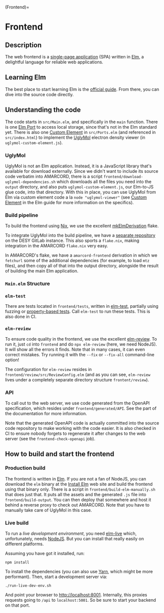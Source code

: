 (Frontend)=
# Frontend

## Description

The web frontend is a [single-page application](https://en.wikipedia.org/wiki/Single-page_application) (SPA) written in [Elm](https://elm-lang.org/), a delightful language for reliable web applications.

## Learning Elm

The best place to start learning Elm is the [official guide](https://guide.elm-lang.org/install/elm.html). From there, you can dive into the source code directly.

## Understanding the code

The code starts in `src/Main.elm`, and specifically in the `main` function. There is one [Elm Port](https://guide.elm-lang.org/interop/ports) to access local storage, since that's not in the Elm standard yet. There is also one [Custom Element](https://guide.elm-lang.org/interop/custom_elements) in `src/Ports.elm` (and referenced in `src/index.html`) to implement the [UglyMol](http://uglymol.github.io/) electron density viewer (in `uglymol-custom-element.js`).

### UglyMol

UglyMol is not an Elm application. Instead, it is a JavaScript library that's available for download externally. Since we didn't want to include its source code verbatim into AMARCORD, there is a script `frontend/download-uglymol-dependencies.sh` which downloads all the files you need into the `output` directory, and also puts `uglymol-custom-element.js`, our Elm-to-JS glue code, into that directory. With this in place, you can use UglyMol from Elm via custom element code a la `node "uglymol-viewer"` (see [Custom Element](https://guide.elm-lang.org/interop/custom_elements) in the Elm guide for more information on the specifics).

### Build pipeline

To build the frontend using [Nix](https://nixos.org/), we use the excellent [mkElmDerivation](https://github.com/jeslie0/mkElmDerivation) flake.

To integrate UglyMol into the build pipeline, we have a [separate repository](https://gitlab.desy.de/cfel-sc-public/uglymol) on the DESY GitLab instance. This also sports a `flake.nix`, making integration in the AMARCORD `flake.nix` very easy.

In AMARCORD's flake, we have a `amarcord-frontend` derivation in which we `fetchurl` some of the additional dependencies (for example, to load `mtz` files), and then copy all of that into the output directory, alongside the result of building the main Elm application.

### `Main.elm` Structure

### `elm-test`

There are tests located in `frontend/tests`, written in [elm-test](https://package.elm-lang.org/packages/elm-explorations/test/2.2.0/), partially using fuzzing or [property-based tests](https://en.wikipedia.org/wiki/Software_testing#Property_testing). Call `elm-test` to run these tests. This is also done in CI.

### `elm-review`

To ensure code quality in the frontend, we use the excellent [elm-review](https://package.elm-lang.org/packages/jfmengels/elm-review/latest/). To run it, just `cd` into `frontend` and do `npx elm-review` (here, we need NodeJS). It will show all the errors it finds. Note that in many cases, it can even correct mistakes. Try running it with the `--fix` or `--fix-all` command-line option!

The configuration for `elm-review` resides in `frontend/review/src/ReviewConfig.elm` (and as you can see, `elm-review` lives under a completely separate directory structure `frontent/review`).

### API

To call out to the web server, we use code generated from the OpenAPI specification, which resides under `frontend/generated/API`. See the [](OpenAPI) part of the documentation for more information.

Note that the generated OpenAPI code is actually committed into the source code repository to make working with the code easier. It is also checked in CI to ensure nobody forgets to regenerate it after changes to the web server (see the `frontend-check-openapi` job).

## How to build and start the frontend

### Production build

The frontend is written in [Elm](https://elm-lang.org/). If you are not a fan of NodeJS, you can download the `elm` binary at the [Install Elm](https://guide.elm-lang.org/install/elm.html) web site and build the frontend using that binary only. There is a script in `frontend/build-elm-manually.sh` that does just that. It puts all the assets and the generated `.js` file into `frontend/build-output`. You can then deploy that somewhere and host it behind a reverse proxy to check out AMARCORD. Note that you have to manually take care of UglyMol in this case.

### Live build

To run a *live development environment*, you need [elm-live](https://github.com/wking-io/elm-live) which, unfortunately, needs [NodeJS](https://nodejs.org/en/). But you can install that really easily on different platforms.

Assuming you have got it installed, run:

```
npm install
```

To install the dependencies (you can also use [Yarn](https://yarnpkg.com/), which might be more performant). Then, start a development server via:

```
./run-live-dev-env.sh
```

And point your browser to <http://localhost:8001>. Internally, this proxies requests going to `/api` to `localhost:5001`. So be sure to start your backend on that port.
